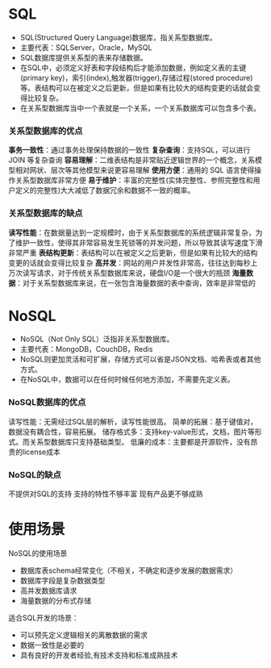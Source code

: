 # SQL
- SQL(Structured Query Language)数据库，指关系型数据库。
- 主要代表：SQLServer，Oracle，MySQL
- SQL数据库提供关系型的表来存储数据。
- 在SQL中，必须定义好表和字段结构后才能添加数据，例如定义表的主键(primary key)，索引(index),触发器(trigger),存储过程(stored procedure)等。表结构可以在被定义之后更新，但是如果有比较大的结构变更的话就会变得比较复杂。
- 在关系型数据库当中一个表就是一个关系，一个关系数据库可以包含多个表。
### 关系型数据库的优点
__事务一致性__：通过事务处理保持数据的一致性
__复杂查询__：支持SQL，可以进行 JOIN 等复杂查询
__容易理解__：二维表结构是非常贴近逻辑世界的一个概念，关系模型相对网状、层次等其他模型来说更容易理解
__使用方便__：通用的 SQL 语言使得操作关系型数据库非常方便
__易于维护__：丰富的完整性(实体完整性、参照完整性和用户定义的完整性)大大减低了数据冗余和数据不一致的概率。

### 关系型数据库的缺点
<b>读写性能</b>：在数据量达到一定规模时，由于关系型数据库的系统逻辑非常复杂，为了维护一致性，使得其非常容易发生死锁等的并发问题，所以导致其读写速度下滑非常严重
<b>表结构更新</b>：表结构可以在被定义之后更新，但是如果有比较大的结构变更的话就会变得比较复杂
<b>高并发</b>：网站的用户并发性非常高，往往达到每秒上万次读写请求，对于传统关系型数据库来说，硬盘I/O是一个很大的瓶颈
<b>海量数据</b>：对于关系型数据库来说，在一张包含海量数据的表中查询，效率是非常低的

# NoSQL
- NoSQL（Not Only SQL）泛指非关系型数据库。
- 主要代表：MongoDB，CouchDB，Redis
- NoSQL则更加灵活和可扩展，存储方式可以省是JSON文档、哈希表或者其他方式。
- 在NoSQL中，数据可以在任何时候任何地方添加，不需要先定义表。
### NoSQL数据库的优点
读写性能：无需经过SQL层的解析，读写性能很高。
简单的拓展：基于键值对，数据没有耦合性，容易拓展。
储存格式多：支持key-value形式，文档，图片等形式。而关系型数据库只支持基础类型。
低廉的成本：主要都是开源软件，没有昂贵的license成本
### NoSQL的缺点
不提供对SQL的支持
支持的特性不够丰富
现有产品更不够成熟

# 使用场景
NoSQL的使用场景
- 数据库表schema经常变化（不相关，不确定和逐步发展的数据需求）
- 数据库字段是复杂数据类型
- 高并发数据库请求
- 海量数据的分布式存储

适合SQL开发的场景：
- 可以预先定义逻辑相关的离散数据的需求
- 数据一致性是必要的
- 具有良好的开发者经验,有技术支持和标准成熟技术
